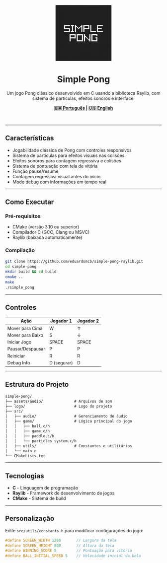 <div align="center">
  <img src="logo/icon_simple_pong.png" alt="Simple Pong Logo" width="180" height="180">
  <h1>Simple Pong</h1>
  <p>Um jogo Pong clássico desenvolvido em C usando a biblioteca Raylib, com sistema de partículas, efeitos sonoros e interface.</p>

**[🇧🇷 Português](README-pt.md) | [🇺🇸 English](README.md)**
</div>

<br>

---

## Características

- Jogabilidade clássica de Pong com controles responsivos
- Sistema de partículas para efeitos visuais nas colisões
- Efeitos sonoros para contagem regressiva e colisões
- Sistema de pontuação com tela de vitória
- Função pause/resume
- Contagem regressiva visual antes do início
- Modo debug com informações em tempo real

---

## Como Executar

### Pré-requisitos

- CMake (versão 3.10 ou superior)
- Compilador C (GCC, Clang ou MSVC)
- Raylib (baixada automaticamente)

### Compilação

```bash
git clone https://github.com/eduardomcb/simple-pong-raylib.git
cd simple-pong
mkdir build && cd build
cmake ..
make
./simple_pong
```

---

## Controles

| Ação | Jogador 1 | Jogador 2 |
|------|-----------|-----------|
| Mover para Cima | W | ↑ |
| Mover para Baixo | S | ↓ |
| Iniciar Jogo | SPACE | SPACE |
| Pausar/Despausar | P | P |
| Reiniciar | R | R |
| Debug Info | D (segurar) | D |

---

## Estrutura do Projeto

```
simple-pong/
├── assets/audio/              # Arquivos de som
├── logo/                      # Logo do projeto
├── src/
│   ├── audio/                 # Gerenciamento de áudio
│   ├── game/                  # Lógica principal do jogo
│   │   ├── ball.c/h
│   │   ├── game.c/h
│   │   ├── paddle.c/h
│   │   └── particles_system.c/h
│   ├── utils/                 # Constantes e utilitários
│   └── main.c
└── CMakeLists.txt
```

---

## Tecnologias

- **C** - Linguagem de programação
- **Raylib** - Framework de desenvolvimento de jogos
- **CMake** - Sistema de build

---

## Personalização

Edite `src/utils/constants.h` para modificar configurações do jogo:

```c
#define SCREEN_WIDTH 1280       // Largura da tela
#define SCREEN_HEIGHT 800       // Altura da tela
#define WINNING_SCORE 5         // Pontuação para vitória
#define BALL_INITIAL_SPEED 5    // Velocidade inicial da bola
```
